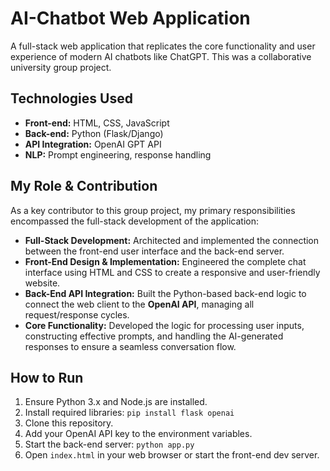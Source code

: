 # AI-Chatbot Web Application

A full-stack web application that replicates the core functionality and user experience of modern AI chatbots like ChatGPT. This was a collaborative university group project.

##  Technologies Used

*   **Front-end:** HTML, CSS, JavaScript
*   **Back-end:** Python (Flask/Django)
*   **API Integration:** OpenAI GPT API
*   **NLP:** Prompt engineering, response handling

##  My Role & Contribution

As a key contributor to this group project, my primary responsibilities encompassed the full-stack development of the application:

*   **Full-Stack Development:** Architected and implemented the connection between the front-end user interface and the back-end server.
*   **Front-End Design & Implementation:** Engineered the complete chat interface using HTML and CSS to create a responsive and user-friendly website.
*   **Back-End API Integration:** Built the Python-based back-end logic to connect the web client to the **OpenAI API**, managing all request/response cycles.
*   **Core Functionality:** Developed the logic for processing user inputs, constructing effective prompts, and handling the AI-generated responses to ensure a seamless conversation flow.

##  How to Run

1.  Ensure Python 3.x and Node.js are installed.
2.  Install required libraries: `pip install flask openai`
3.  Clone this repository.
4.  Add your OpenAI API key to the environment variables.
5.  Start the back-end server: `python app.py`
6.  Open `index.html` in your web browser or start the front-end dev server.
